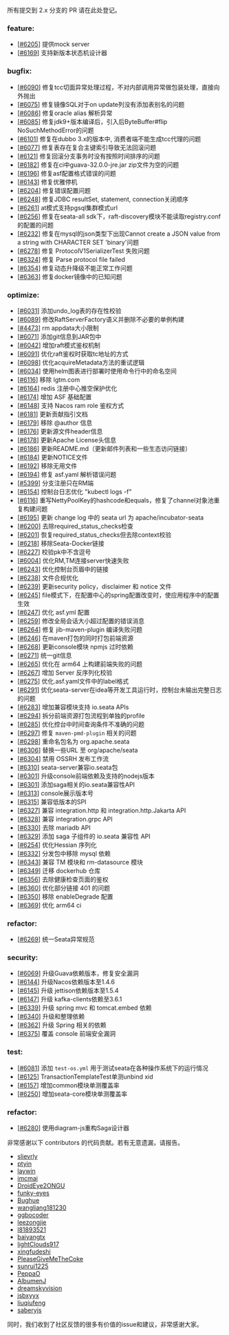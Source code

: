 所有提交到 2.x 分支的 PR 请在此处登记。

<!-- 请根据PR的类型添加 `变更记录` 到以下对应位置(feature/bugfix/optimize/test) 下 -->

### feature:
- [[#6205](https://github.com/apache/incubator-seata/pull/6205)] 提供mock server
- [[#6169](https://github.com/apache/incubator-seata/pull/6169)] 支持新版本状态机设计器

### bugfix:
- [[#6090](https://github.com/apache/incubator-seata/pull/6090)] 修复tcc切面异常处理过程，不对内部调用异常做包装处理，直接向外抛出
- [[#6075](https://github.com/apache/incubator-seata/pull/6075)] 修复镜像SQL对于on update列没有添加表别名的问题
- [[#6086](https://github.com/apache/incubator-seata/pull/6086)] 修复oracle alias 解析异常
- [[#6085](https://github.com/apache/incubator-seata/pull/6085)] 修复jdk9+版本编译后，引入后ByteBuffer#flip NoSuchMethodError的问题
- [[#6101](https://github.com/apache/incubator-seata/pull/6101)] 修复在dubbo 3.x的版本中, 消费者端不能生成tcc代理的问题
- [[#6077](https://github.com/apache/incubator-seata/pull/6077)] 修复表存在复合主键索引导致无法回滚问题
- [[#6121](https://github.com/apache/incubator-seata/pull/6121)] 修复回滚分支事务时没有按照时间排序的问题
- [[#6182](https://github.com/apache/incubator-seata/pull/6182)] 修复在ci中guava-32.0.0-jre.jar zip文件为空的问题
- [[#6196](https://github.com/apache/incubator-seata/pull/6196)] 修复asf配置格式错误的问题
- [[#6143](https://github.com/apache/incubator-seata/pull/6143)] 修复优雅停机
- [[#6204](https://github.com/apache/incubator-seata/pull/6204)] 修复错误配置问题
- [[#6248](https://github.com/apache/incubator-seata/pull/6248)] 修复JDBC resultSet, statement, connection关闭顺序
- [[#6261](https://github.com/apache/incubator-seata/pull/6261)] at模式支持pgsql集群模式url
- [[#6256](https://github.com/apache/incubator-seata/pull/6256)] 修复在seata-all sdk下，raft-discovery模块不能读取registry.conf的配置的问题
- [[#6232](https://github.com/apache/incubator-seata/pull/6232)] 修复在mysql的json类型下出现Cannot create a JSON value from a string with CHARACTER SET 'binary'问题
- [[#6278](https://github.com/apache/incubator-seata/pull/6278)] 修复 ProtocolV1SerializerTest 失败问题
- [[#6324](https://github.com/apache/incubator-seata/pull/6324)] 修复 Parse protocol file failed
- [[#6354](https://github.com/apache/incubator-seata/pull/6354)] 修复动态升降级不能正常工作问题
- [[#6363](https://github.com/apache/incubator-seata/pull/6363)] 修复docker镜像中的已知问题

### optimize:
- [[#6031](https://github.com/apache/incubator-seata/pull/6031)] 添加undo_log表的存在性校验
- [[#6089](https://github.com/apache/incubator-seata/pull/6089)] 修改RaftServerFactory语义并删除不必要的单例构建
- [[#4473](https://github.com/apache/incubator-seata/pull/4473)] rm appdata大小限制
- [[#6071](https://github.com/apache/incubator-seata/pull/6071)] 添加git信息到JAR包中
- [[#6042](https://github.com/apache/incubator-seata/pull/6042)] 增加raft模式鉴权机制
- [[#6091](https://github.com/apache/incubator-seata/pull/6091)] 优化raft鉴权时获取tc地址的方式
- [[#6098](https://github.com/apache/incubator-seata/pull/6098)] 优化acquireMetadata方法的重试逻辑
- [[#6034](https://github.com/apache/incubator-seata/pull/6034)] 使用helm图表进行部署时使用命令行中的命名空间
- [[#6116](https://github.com/apache/incubator-seata/pull/6034)] 移除 lgtm.com 
- [[#6164](https://github.com/apache/incubator-seata/pull/6164)] redis 注册中心推空保护优化
- [[#6174](https://github.com/apache/incubator-seata/pull/6174)] 增加 ASF 基础配置
- [[#6148](https://github.com/apache/incubator-seata/pull/6148)] 支持 Nacos ram role 鉴权方式
- [[#6181](https://github.com/apache/incubator-seata/pull/6181)] 更新贡献指引文档
- [[#6179](https://github.com/apache/incubator-seata/pull/6179)] 移除 @author 信息
- [[#6176](https://github.com/apache/incubator-seata/pull/6176)] 更新源文件header信息
- [[#6178](https://github.com/apache/incubator-seata/pull/6178)] 更新Apache License头信息
- [[#6186](https://github.com/apache/incubator-seata/pull/6186)] 更新README.md（更新邮件列表和一些生态访问链接）
- [[#6184](https://github.com/apache/incubator-seata/pull/6184)] 更新NOTICE文件
- [[#6192](https://github.com/apache/incubator-seata/pull/6192)] 移除无用文件
- [[#6194](https://github.com/apache/incubator-seata/pull/6194)] 修复 asf.yaml 解析错误问题
- [[#5399](https://github.com/apache/incubator-seata/pull/5399)] 分支注册只在RM端
- [[#6154](https://github.com/apache/incubator-seata/pull/6154)] 控制台日志优化 "kubectl logs -f"
- [[#6116](https://github.com/apache/incubator-seata/pull/6116)] 重写NettyPoolKey的hashcode和equals，修复了channel对象池重复构建问题
- [[#6195](https://github.com/apache/incubator-seata/pull/6195)] 更新 change log 中的 seata url 为 apache/incubator-seata
- [[#6200](https://github.com/apache/incubator-seata/pull/6200)] 去除required_status_checks检查
- [[#6201](https://github.com/apache/incubator-seata/pull/6201)] 恢复required_status_checks但去除context校验
- [[#6218](https://github.com/apache/incubator-seata/pull/6218)] 移除Seata-Docker链接
- [[#6227](https://github.com/apache/incubator-seata/pull/6227)] 校验pk中不含逗号
- [[#6004](https://github.com/apache/incubator-seata/pull/6004)] 优化RM,TM连接server快速失败
- [[#6243](https://github.com/apache/incubator-seata/pull/6243)] 优化控制台页眉中的链接
- [[#6238](https://github.com/apache/incubator-seata/pull/6238)] 文件合规优化
- [[#6239](https://github.com/apache/incubator-seata/pull/6239)] 更新security policy，disclaimer 和 notice 文件
- [[#6245](https://github.com/apache/incubator-seata/pull/6245)] file模式下，在配置中心的spring配置改变时，使应用程序中的配置生效
- [[#6247](https://github.com/apache/incubator-seata/pull/6247)] 优化 asf.yml 配置
- [[#6259](https://github.com/apache/incubator-seata/pull/6259)] 修改全局会话大小超过配置的错误消息
- [[#6264](https://github.com/apache/incubator-seata/pull/6264)] 修复 jib-maven-plugin 编译失败问题
- [[#6246](https://github.com/apache/incubator-seata/pull/6246)] 在maven打包的同时打包前端资源
- [[#6268](https://github.com/apache/incubator-seata/pull/6268)] 更新console模块 npmjs 过时依赖
- [[#6271](https://github.com/apache/incubator-seata/pull/6271)] 统一git信息
- [[#6265](https://github.com/apache/incubator-seata/pull/6265)] 优化在 arm64 上构建前端失败的问题
- [[#6267](https://github.com/apache/incubator-seata/pull/6267)] 增加 Server 反序列化校验
- [[#6275](https://github.com/apache/incubator-seata/pull/6275)] 优化.asf.yaml文件中的label格式
- [[#6291](https://github.com/apache/incubator-seata/pull/6291)] 优化seata-server在idea等开发工具运行时，控制台未输出完整日志的问题
- [[#6283](https://github.com/apache/incubator-seata/pull/6283)] 增加兼容模块支持 io.seata APIs
- [[#6294](https://github.com/apache/incubator-seata/pull/6294)] 拆分前端资源打包流程到单独的profile
- [[#6285](https://github.com/apache/incubator-seata/pull/6285)] 优化控台中时间查询条件不准确的问题
- [[#6297](https://github.com/apache/incubator-seata/pull/6297)] 修复 `maven-pmd-plugin` 相关的问题
- [[#6298](https://github.com/apache/incubator-seata/pull/6298)] 重命名包名为 org.apache.seata
- [[#6306](https://github.com/apache/incubator-seata/pull/6306)] 替换一些URL 至 org/apache/seata
- [[#6304](https://github.com/apache/incubator-seata/pull/6304)] 禁用 OSSRH 发布工作流
- [[#6310](https://github.com/apache/incubator-seata/pull/6310)] seata-server兼容io.seata包
- [[#6301](https://github.com/apache/incubator-seata/pull/6301)] 升级console前端依赖及支持的nodejs版本
- [[#6301](https://github.com/apache/incubator-seata/pull/6312)] 添加saga相关的io.seata兼容性API
- [[#6313](https://github.com/apache/incubator-seata/pull/6313)] console展示版本号
- [[#6315](https://github.com/apache/incubator-seata/pull/6315)] 兼容低版本的SPI
- [[#6327](https://github.com/apache/incubator-seata/pull/6327)] 兼容 integration.http 和 integration.http.Jakarta API
- [[#6328](https://github.com/apache/incubator-seata/pull/6328)] 兼容 integration.grpc API
- [[#6330](https://github.com/apache/incubator-seata/pull/6330)] 去除 mariadb API
- [[#6329](https://github.com/apache/incubator-seata/pull/6312)] 添加 saga 子组件的 io.seata 兼容性 API
- [[#6254](https://github.com/apache/incubator-seata/pull/6254)] 优化Hessian 序列化
- [[#6332](https://github.com/apache/incubator-seata/pull/6332)] 分发包中移除 mysql 依赖
- [[#6343](https://github.com/apache/incubator-seata/pull/6343)] 兼容 TM 模块和 rm-datasource 模块
- [[#6349](https://github.com/apache/incubator-seata/pull/6349)] 迁移  dockerhub 仓库
- [[#6356](https://github.com/apache/incubator-seata/pull/6356)] 去除健康检查页面的鉴权
- [[#6360](https://github.com/apache/incubator-seata/pull/6360)] 优化部分链接 401 的问题
- [[#6350](https://github.com/apache/incubator-seata/pull/6350)] 移除 enableDegrade 配置
- [[#6369](https://github.com/apache/incubator-seata/pull/6369)] 优化 arm64 ci


### refactor:
- [[#6269](https://github.com/apache/incubator-seata/pull/6269)] 统一Seata异常规范

### security:
- [[#6069](https://github.com/apache/incubator-seata/pull/6069)] 升级Guava依赖版本，修复安全漏洞
- [[#6144](https://github.com/apache/incubator-seata/pull/6144)] 升级Nacos依赖版本至1.4.6
- [[#6145](https://github.com/apache/incubator-seata/pull/6145)] 升级 jettison依赖版本至1.5.4
- [[#6147](https://github.com/apache/incubator-seata/pull/6147)] 升级 kafka-clients依赖至3.6.1
- [[#6339](https://github.com/apache/incubator-seata/pull/6339)] 升级 spring mvc 和 tomcat.embed 依赖
- [[#6340](https://github.com/apache/incubator-seata/pull/6340)] 升级和整理依赖
- [[#6362](https://github.com/apache/incubator-seata/pull/6362)] 升级 Spring 相关的依赖
- [[#6375](https://github.com/apache/incubator-seata/pull/6375)] 覆盖 console 前端安全漏洞

### test:
- [[#6081](https://github.com/apache/incubator-seata/pull/6081)] 添加 `test-os.yml` 用于测试seata在各种操作系统下的运行情况
- [[#6125](https://github.com/apache/incubator-seata/pull/6125)] TransactionTemplateTest单测unbind xid
- [[#6157](https://github.com/apache/incubator-seata/pull/6157)] 增加common模块单测覆盖率
- [[#6250](https://github.com/apache/incubator-seata/pull/6250)] 增加seata-core模块单测覆盖率

### refactor:
- [[#6280](https://github.com/apache/incubator-seata/pull/6280)] 使用diagram-js重构Saga设计器

非常感谢以下 contributors 的代码贡献。若有无意遗漏，请报告。

<!-- 请确保您的 GitHub ID 在以下列表中 -->
- [slievrly](https://github.com/slievrly)
- [ptyin](https://github.com/ptyin)
- [laywin](https://github.com/laywin)
- [imcmai](https://github.com/imcmai)
- [DroidEye2ONGU](https://github.com/DroidEye2ONGU)
- [funky-eyes](https://github.com/funky-eyes)
- [Bughue](https://github.com/Bughue)
- [wangliang181230](https://github.com/wangliang181230)
- [ggbocoder](https://github.com/ggbocoder)
- [leezongjie](https://github.com/leezongjie)
- [l81893521](https://github.com/l81893521)
- [baiyangtx](https://github.com/baiyangtx)
- [lightClouds917](https://github.com/lightClouds917)
- [xingfudeshi](https://github.com/xingfudeshi)
- [PleaseGiveMeTheCoke](https://github.com/PleaseGiveMeTheCoke)
- [sunrui1225](https://github.com/sunrui1225)
- [PeppaO](https://github.com/PeppaO)
- [AlbumenJ](https://github.com/AlbumenJ)
- [dreamskyvision](https://github.com/dreamskyvision)
- [jsbxyyx](https://github.com/jsbxyyx)
- [liuqiufeng](https://github.com/liuqiufeng)
- [saberyjs](https://github.com/SABERYJS)

同时，我们收到了社区反馈的很多有价值的issue和建议，非常感谢大家。
